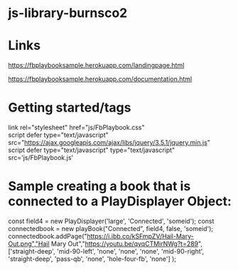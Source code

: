 # js-library-burnsco2
# Links
https://fbplaybooksample.herokuapp.com/landingpage.html

https://fbplaybooksample.herokuapp.com/documentation.html

# Getting started/tags
link rel="stylesheet" href="js/FbPlaybook.css" <br/>
script defer type="text/javascript" src="https://ajax.googleapis.com/ajax/libs/jquery/3.5.1/jquery.min.js" <br/>
script defer type="text/javascript" type="text/javascript" src='js/FbPlaybook.js'

# Sample creating a book that is connected to a PlayDisplayer Object:
const field4 = new PlayDisplayer('large', 'Connected', 'someid');
const connectedbook = new playBook("Connected", field4, false, 'someid');
connectedbook.addPage("https://i.ibb.co/kSFmpZV/Hail-Mary-Out.png","Hail Mary Out","https://youtu.be/qyqCTMirNWg?t=289", ['straight-deep', 'mid-90-left', 'none', 'none', 'none', 'mid-90-right', 'straight-deep', 'pass-qb', 'none', 'hole-four-fb', 'none'] );